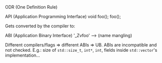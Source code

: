 ODR (One Definition Rule)

API (Application Programming Interface)
    void foo();
    foo();

Gets converted by the compiler to:

ABI (Application Binary Interface)
    '_Zvfoo' --> 
    (name mangling)

Different compilers/flags => different ABIs => UB.
ABIs are incompatible and not checked.
    E.g.: size of `std::size_t`, `int*`, `int`, fields inside `std::vector`'s implementation...
